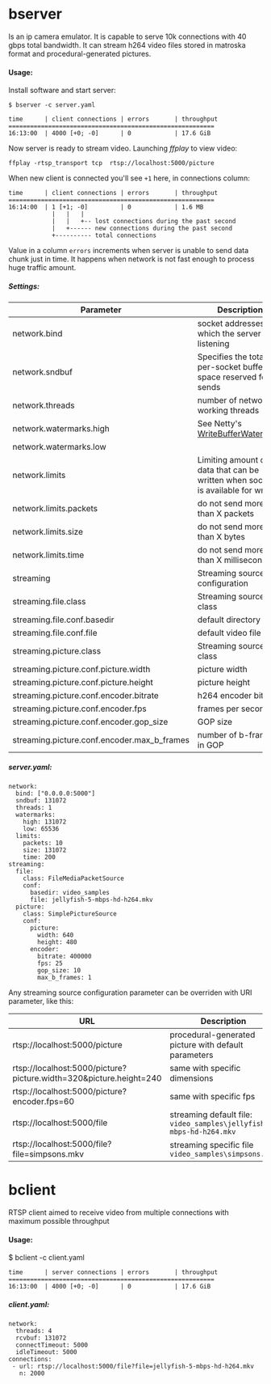 
# bserver
Is an ip camera emulator. It is capable to serve 10k connections with 40 gbps total bandwidth.
It can stream h264 video files stored in matroska format and procedural-generated pictures.

#### Usage:
Install software and start server:
```
$ bserver -c server.yaml

time      | client connections | errors       | throughput 
=========================================================
16:13:00  | 4000 [+0; -0]      | 0            | 17.6 GiB   
```

Now server is ready to stream video. Launching *ffplay* to view video: 

```shell script
ffplay -rtsp_transport tcp  rtsp://localhost:5000/picture
```

When new client is connected you'll see ```+1``` here, in connections column:
```
time      | client connections | errors       | throughput 
=========================================================
16:14:00  | 1 [+1; -0]         | 0            | 1.6 MB
            |   |   |
            |   |   +-- lost connections during the past second
            |   +------ new connections during the past second            
            +---------- total connections   
```

Value in a column ```errors``` increments when server is unable to send data chunk just in time. It happens when network is not fast enough to process huge traffic amount.


##### Settings:
| Parameter | Description | default value|
| ---|----|----|
| network.bind | socket addresses on which the server is listening  | 0.0.0.0:5000 |
| network.sndbuf | Specifies the total per-socket buffer space reserved for sends | 131072 |
| network.threads | number of network-working threads | 1 |
| network.watermarks.high | See Netty's [WriteBufferWaterMark](https://netty.io/4.1/api/io/netty/channel/WriteBufferWaterMark.html) | 131072 |
| network.watermarks.low |   | 65536 |
| network.limits  | Limiting amount of data that can be written when socket is available for write|  |
| network.limits.packets | do not send more than X packets| 10 packets |
| network.limits.size | do not send more than X bytes | 131072 bytes|
| network.limits.time | do not send more than X milliseconds | 200 ms |
| streaming | Streaming source configuration | 2 sources: from filesystem (*.mkv) and from generated video |
| streaming.file.class | Streaming source java class | FileMediaPacketSource |
| streaming.file.conf.basedir | default directory | ${application.directory}\video_samples |
| streaming.file.conf.file | default video file | jellyfish-5-mbps-hd-h264.mkv 
| streaming.picture.class | Streaming source java class | SimplePictureSource |
| streaming.picture.conf.picture.width | picture width| 640 
| streaming.picture.conf.picture.height | picture height | 480
| streaming.picture.conf.encoder.bitrate | h264 encoder bitrate | 400000
| streaming.picture.conf.encoder.fps | frames per second | 25
| streaming.picture.conf.encoder.gop_size | GOP size | 10
| streaming.picture.conf.encoder.max_b_frames | number of b-frames in GOP | 1

##### server.yaml:

```
network:
  bind: ["0.0.0.0:5000"]
  sndbuf: 131072
  threads: 1
  watermarks:
    high: 131072
    low: 65536
  limits:
    packets: 10
    size: 131072
    time: 200
streaming:
  file:
    class: FileMediaPacketSource
    conf:
      basedir: video_samples
      file: jellyfish-5-mbps-hd-h264.mkv
  picture:
    class: SimplePictureSource
    conf:
      picture:
        width: 640
        height: 480
      encoder:
        bitrate: 400000
        fps: 25
        gop_size: 10
        max_b_frames: 1
```

Any streaming source configuration parameter can be overriden with URI parameter, like this:

| URL                                                                | Description                                                      |
| -------------------------------------------------------------------|------------------------------------------------------------------|
| rtsp://localhost:5000/picture                                      | procedural-generated picture with default parameters              |
| rtsp://localhost:5000/picture?picture.width=320&picture.height=240 | same with specific dimensions                                     |
| rtsp://localhost:5000/picture?encoder.fps=60                       | same with specific fps                                                     |
| rtsp://localhost:5000/file                                         | streaming default file: ```video_samples\jellyfish-5-mbps-hd-h264.mkv```  |
| rtsp://localhost:5000/file?file=simpsons.mkv                       | streaming specific file ```video_samples\simpsons.mkv```                   |


# bclient
RTSP client aimed to receive video from multiple connections with maximum possible throughput

#### Usage:

$ bclient -c client.yaml
```
time      | server connections | errors       | throughput 
=========================================================
16:13:00  | 4000 [+0; -0]      | 0            | 17.6 GiB 
```

##### client.yaml:
```
network:
  threads: 4
  rcvbuf: 131072
  connectTimeout: 5000
  idleTimeout: 5000
connections:
 - url: rtsp://localhost:5000/file?file=jellyfish-5-mbps-hd-h264.mkv
   n: 2000
```